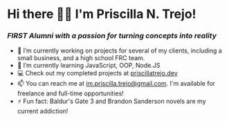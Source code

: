# Hi there 👋🏼 I'm Priscilla N. Trejo!

### *FIRST Alumni with a passion for turning concepts into reality*

- 🔭 I’m currently working on projects for several of my clients, including a small business, and a high school FRC team. 
- 🌱 I’m currently learning JavaScript, OOP, Node.JS
- 💻 Check out my completed projects at [priscillatrejo.dev](https://priscillatrejo.dev/)
- 📫 You can reach me at im.priscilla.trejo@gmail.com. I'm available for freelance and full-time opportunities!
- ⚡ Fun fact: Baldur's Gate 3 and Brandon Sanderson novels are my current addiction!

<!-- need to figure out how to change img sizes here...will do that later. --!>
